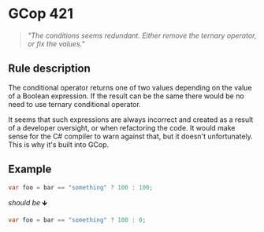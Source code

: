 ﻿# GCop 421

> *"The conditions seems redundant. Either remove the ternary operator, or fix the values."*

## Rule description

The conditional operator returns one of two values depending on the value of a Boolean expression. If the result can be the same there would be no need to use ternary conditional operator.

It seems that such expressions are always incorrect and created as a result of a developer oversight, or when refactoring the code. It would make sense for the C# compiler to warn against that, but it doesn't unfortunately. This is why it's built into GCop.

## Example

```csharp
var foo = bar == "something" ? 100 : 100;
```

*should be* 🡻

```csharp
var foo = bar == "something" ? 100 : 0;
```
